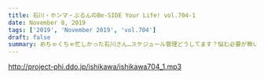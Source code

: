 ```yaml
---
title: 石川・ホンマ・ぶるんのBe-SIDE Your Life! vol.704-1
date: November 8, 2019
tags: ['2019', 'November 2019', 'vol.704']
draft: false
summary: めちゃくちゃ忙しかった石川さん…スケジュール管理どうしてます？悩む必要が無い悩みを語っています。MIURA
---
```


http://project-phi.ddo.jp/ishikawa/ishikawa704_1.mp3